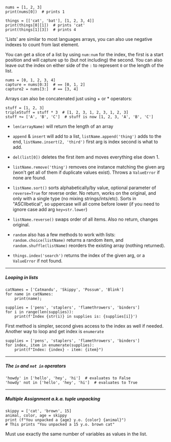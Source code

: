 ```
nums = [1, 2, 3]
print(nums[0])  # prints 1

things = [['cat', 'bat'], [1, 2, 3, 4]]
print(things[0][1])  # prints 'cat'
print(things[1][3])  # prints 4
```

'Lists' are similar to most languages arrays, you can also use negative indexes to count from last element.

You can get a slice of a list by using `num:num` for the index, the first is a start position and will capture up to (but not including) the second.  You can also leave out the index on either side of the `:` to represent `0` or the length of the list.

```
nums = [0, 1, 2, 3, 4]
capture = nums[0:3]  # == [0, 1, 2]
capture2 = nums[3:]  # == [3, 4]
```

Arrays can also be concatenated just using + or * operators:

```
stuff = [1, 2, 3]
tripleStuff = stuff * 3  # [1, 2, 3, 1, 2, 3, 1, 2, 3]
stuff += ['A', 'B', 'C']  # stuff is now [1, 2, 3, 'A', 'B', 'C']
```

- `len(arrayName)` will return the length of an array

- `append` & `insert` will add to a list, `listName.append('thing')` adds to the end, `listName.insert(2, 'third')` first arg is index second is what to add.

- `del(list[0])` deletes the first item and moves everything else down 1.

- `listName.remove('thing')` removes one instance matching the given arg (won't get all of them if duplicate values exist).  Throws a `ValueError` if none are found.

- `listName.sort()` sorts alphabetically/by value, optional parameter of `reverse=True` for reverse order.  No return, works on the original, and only with a single type (no mixing strings/ints/etc).  Sorts in "ASCIIbetical", so uppercase will all come before lower (if you need to ignore case add arg `key=str.lower`)

- `listName.reverse()` swaps order of all items.  Also no return, changes original.

- `random` also has a few methods to work with lists:  `random.choice(listName)` returns a random item, and `random.shuffle(listName)` reorders the existing array (nothing returned).

- `things.index('search')` returns the index of the given arg, or a `ValueError` if not found.

---

##### Looping in lists

```
catNames = ['Catmandu', 'Skippy', 'Possum', 'Blink']
for name in catNames:
    print(name);

supplies = ['pens', 'staplers', 'flamethrowers', 'binders']
for i in range(len(supplies)):
    print(f'Index {str(i)} in supplies is: {supplies[i]}')
```
First method is simpler, second gives access to the index as well if needed.  Another way to loop and get index is `enumerate`
```
supplies = ['pens', 'staplers', 'flamethrowers', 'binders']
for index, item in enumerate(supplies):
    print(f"Index: {index} - item: {item}")
```

---

##### The `in` and `not in` operators

```
'howdy' in ['hello', 'hey', 'hi']  # evaluates to False
'howdy' not in ['hello', 'hey', 'hi']  # evaluates to True
```

---

##### Multiple Assignment a.k.a. tuple unpacking

```
skippy = ['cat', 'brown', 15]
animal, color, age = skippy
print (f"You unpacked a {age} y.o. {color} {animal}")  
# This prints "You unpacked a 15 y.o. brown cat"
```

Must use exactly the same number of variables as values in the list.


